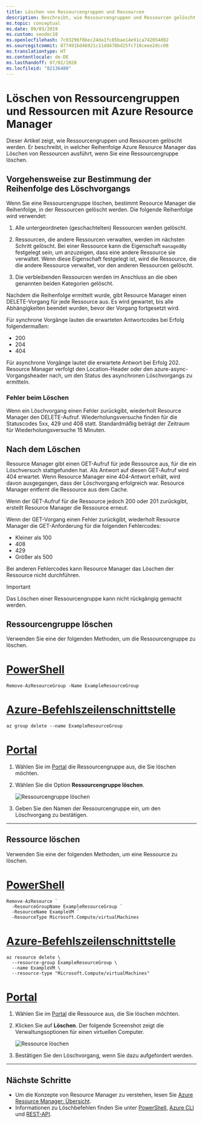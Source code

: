 ```yaml
---
title: Löschen von Ressourcengruppen und Ressourcen
description: Beschreibt, wie Ressourcengruppen und Ressourcen gelöscht werden. Es wird beschrieben, in welcher Reihenfolge Azure Resource Manager das Löschen von Ressourcen beim Löschen einer Ressourcengruppe ausführt. Sie erhalten Informationen zu den Antwortcodes und dazu, wie Resource Manager anhand der Codes bestimmt, ob die Löschung erfolgreich war.
ms.topic: conceptual
ms.date: 09/03/2019
ms.custom: seodec18
ms.openlocfilehash: 7c03296f8bec24da1fc85bae14e91ca742054d02
ms.sourcegitcommit: 877491bd46921c11dd478bd25fc718ceee2dcc08
ms.translationtype: HT
ms.contentlocale: de-DE
ms.lasthandoff: 07/02/2020
ms.locfileid: "82136480"
---
```

# <a name="azure-resource-manager-resource-group-and-resource-deletion"></a>Löschen von Ressourcengruppen und Ressourcen mit Azure Resource Manager

Dieser Artikel zeigt, wie Ressourcengruppen und Ressourcen gelöscht werden. Er beschreibt, in welcher Reihenfolge Azure Resource Manager das Löschen von Ressourcen ausführt, wenn Sie eine Ressourcengruppe löschen.

## <a name="how-order-of-deletion-is-determined"></a>Vorgehensweise zur Bestimmung der Reihenfolge des Löschvorgangs

Wenn Sie eine Ressourcengruppe löschen, bestimmt Resource Manager die Reihenfolge, in der Ressourcen gelöscht werden. Die folgende Reihenfolge wird verwendet:

1. Alle untergeordneten (geschachtelten) Ressourcen werden gelöscht.

2. Ressourcen, die andere Ressourcen verwalten, werden im nächsten Schritt gelöscht. Bei einer Ressource kann die Eigenschaft `managedBy` festgelegt sein, um anzuzeigen, dass eine andere Ressource sie verwaltet. Wenn diese Eigenschaft festgelegt ist, wird die Ressource, die die andere Ressource verwaltet, vor den anderen Ressourcen gelöscht.

3. Die verbleibenden Ressourcen werden im Anschluss an die oben genannten beiden Kategorien gelöscht.

Nachdem die Reihenfolge ermittelt wurde, gibt Resource Manager einen DELETE-Vorgang für jede Ressource aus. Es wird gewartet, bis alle Abhängigkeiten beendet wurden, bevor der Vorgang fortgesetzt wird.

Für synchrone Vorgänge lauten die erwarteten Antwortcodes bei Erfolg folgendermaßen:

* 200
* 204
* 404

Für asynchrone Vorgänge lautet die erwartete Antwort bei Erfolg 202. Resource Manager verfolgt den Location-Header oder den azure-async-Vorgangsheader nach, um den Status des asynchronen Löschvorgangs zu ermitteln.
  
### <a name="deletion-errors"></a>Fehler beim Löschen

Wenn ein Löschvorgang einen Fehler zurückgibt, wiederholt Resource Manager den DELETE-Aufruf. Wiederholungsversuche finden für die Statuscodes 5xx, 429 und 408 statt. Standardmäßig beträgt der Zeitraum für Wiederholungsversuche 15 Minuten.

## <a name="after-deletion"></a>Nach dem Löschen

Resource Manager gibt einen GET-Aufruf für jede Ressource aus, für die ein Löschversuch stattgefunden hat. Als Antwort auf diesen GET-Aufruf wird 404 erwartet. Wenn Resource Manager eine 404-Antwort erhält, wird davon ausgegangen, dass der Löschvorgang erfolgreich war. Resource Manager entfernt die Ressource aus dem Cache.

Wenn der GET-Aufruf für die Ressource jedoch 200 oder 201 zurückgibt, erstellt Resource Manager die Ressource erneut.

Wenn der GET-Vorgang einen Fehler zurückgibt, wiederholt Resource Manager die GET-Anforderung für die folgenden Fehlercodes:

* Kleiner als 100
* 408
* 429
* Größer als 500

Bei anderen Fehlercodes kann Resource Manager das Löschen der Ressource nicht durchführen.

> [!IMPORTANT]
> Das Löschen einer Ressourcengruppe kann nicht rückgängig gemacht werden.

## <a name="delete-resource-group"></a>Ressourcengruppe löschen

Verwenden Sie eine der folgenden Methoden, um die Ressourcengruppe zu löschen.

# <a name="powershell"></a>[PowerShell](#tab/azure-powershell)

```azurepowershell-interactive
Remove-AzResourceGroup -Name ExampleResourceGroup
```

# <a name="azure-cli"></a>[Azure-Befehlszeilenschnittstelle](#tab/azure-cli)

```azurecli-interactive
az group delete --name ExampleResourceGroup
```

# <a name="portal"></a>[Portal](#tab/azure-portal)

1. Wählen Sie im [Portal](https://portal.azure.com) die Ressourcengruppe aus, die Sie löschen möchten.

1. Wählen Sie die Option **Ressourcengruppe löschen**.

   ![Ressourcengruppe löschen](./media/delete-resource-group/delete-group.png)

1. Geben Sie den Namen der Ressourcengruppe ein, um den Löschvorgang zu bestätigen.

---

## <a name="delete-resource"></a>Ressource löschen

Verwenden Sie eine der folgenden Methoden, um eine Ressource zu löschen.

# <a name="powershell"></a>[PowerShell](#tab/azure-powershell)

```azurepowershell-interactive
Remove-AzResource `
  -ResourceGroupName ExampleResourceGroup `
  -ResourceName ExampleVM `
  -ResourceType Microsoft.Compute/virtualMachines
```

# <a name="azure-cli"></a>[Azure-Befehlszeilenschnittstelle](#tab/azure-cli)

```azurecli-interactive
az resource delete \
  --resource-group ExampleResourceGroup \
  --name ExampleVM \
  --resource-type "Microsoft.Compute/virtualMachines"
```

# <a name="portal"></a>[Portal](#tab/azure-portal)

1. Wählen Sie im [Portal](https://portal.azure.com) die Ressource aus, die Sie löschen möchten.

1. Klicken Sie auf **Löschen**. Der folgende Screenshot zeigt die Verwaltungsoptionen für einen virtuellen Computer.

   ![Ressource löschen](./media/delete-resource-group/delete-resource.png)

1. Bestätigen Sie den Löschvorgang, wenn Sie dazu aufgefordert werden.

---


## <a name="next-steps"></a>Nächste Schritte

* Um die Konzepte von Resource Manager zu verstehen, lesen Sie [Azure Resource Manager: Übersicht](overview.md).
* Informationen zu Löschbefehlen finden Sie unter [PowerShell](/powershell/module/az.resources/Remove-AzResourceGroup), [Azure CLI](/cli/azure/group?view=azure-cli-latest#az-group-delete) und [REST-API](/rest/api/resources/resourcegroups/delete).
